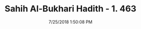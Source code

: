 ---
title        : "Sahih Al-Bukhari Hadith - 1. 463"
date         : 7/25/2018 1:50:08 PM
draft        : false
type         : "hadith"
layout       : "hadith"
BookCode     : "SHB"
VolumeNumber : "1"
HadithNumber : "463"
categories  :  ["Prayer-The circles and sitting in the mosque"]
tags  :  ["Abu Waqid al Laithi"]
---